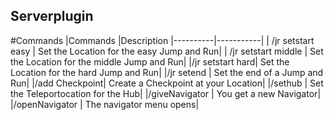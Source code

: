 ## Serverplugin
#Commands
|Commands |Description 
|----------|-----------|
| /jr setstart easy | Set the Location for the easy Jump and Run|
| /jr setstart middle | Set the Location for the middle Jump and Run|
|/jr setstart hard| Set the Location for the hard Jump and Run|
|/jr setend | Set the end of a Jump and Run|
|/add Checkpoint| Create a Checkpoint at your Location|
|/sethub | Set the Teleportocation for the Hub|
|/giveNavigator | You get a new Navigator|
|/openNavigator | The navigator menu opens|
